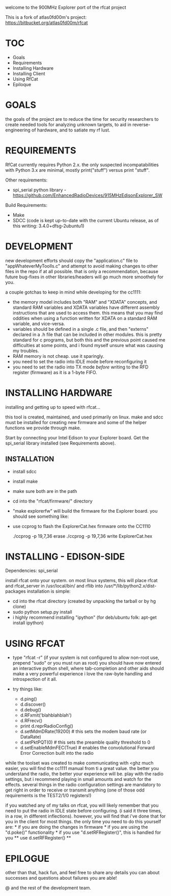 welcome to the 900MHz Explorer port of the rfcat project

This is a fork of atlas0fd00m's project: https://bitbucket.org/atlas0fd00m/rfcat

# TOC
* Goals
* Requirements
* Installing Hardware
* Installing Client
* Using RfCat
* Epiloque

# GOALS

the goals of the project are to reduce the time for security researchers to create needed tools for analyzing unknown targets, to aid in reverse-engineering of hardware, and to satiate my rf lust.

# REQUIREMENTS
RfCat currently requires Python 2.x.  the only suspected incompatabilities with Python 3.x are minimal, mostly print("stuff") versus print "stuff".

Other requirements:

* spi_serial python library - https://github.com/EnhancedRadioDevices/915MHzEdisonExplorer_SW

Build Requirements:

* Make
* SDCC (code is kept up-to-date with the current Ubuntu release, as of this writing: 3.4.0+dfsg-2ubuntu1)

# DEVELOPMENT
new development efforts should copy the "application.c" file to "appWhateverMyToolIs.c" and attempt to avoid making changes to other files in the repo if at all possible.  that is only a recommendation, because future bug-fixes in other libraries/headers will go much more smoothely for you.

a couple gotchas to keep in mind while developing for the cc1111:

* the memory model includes both "RAM" and "XDATA" concepts, and standard RAM variables and XDATA variables have different assembly instructions that are used to access them.  this means that you may find oddities when using a function written for XDATA on a standard RAM variable, and vice-versa.
* variables should be defined in a single .c file, and then "externs" declared in a .h file that can be included in other modules.  this is pretty standard for c programs, but both this and the previous point caused me difficulties at some points, and i found myself unsure what was causing my troubles.
* RAM memory is not cheap.  use it sparingly.
* you need to set the radio into IDLE mode before reconfiguring it
* you need to set the radio into TX mode *before* writing to the RFD register (firmware) as it is a 1-byte FIFO.


# INSTALLING HARDWARE

installing and getting up to speed with rfcat...

this tool is created, maintained, and used primarily on linux.  make and sdcc must be installed for creating new firmware and some of the helper functions we provide through make.

Start by connecting your Intel Edison to your Explorer board. Get the spi_serial library installed (see Requirements above).

## INSTALLATION

* install sdcc
* install make
* make sure both are in the path
* cd into the "rfcat/firmware/" directory
* "make explorerfw" will build the firmware for the Explorer board. you should see something like:
* use ccprog to flash the ExplorerCat.hex firmware onto the CC1110

    ./ccprog -p 19,7,36 erase
    ./ccprog -p 19,7,36 write ExplorerCat.hex

# INSTALLING - EDISON-SIDE

Dependencies:  spi_serial

install rfcat onto your system.  on most linux systems, this will place rfcat and rfcat_server in /usr/local/bin/ and rflib into /usr/*/lib/python2.x/dist-packages
installation is simple:

* cd into the rfcat directory (created by unpacking the tarball or by hg clone)
* sudo python setup.py install
* i highly recommend installing "ipython" (for deb/ubuntu folk: apt-get install ipython)

# USING RFCAT

* type "rfcat -r"   (if your system is not configured to allow non-root use, prepend "sudo" or you must run as root)
    you should have now entered an interactive python shell, where tab-completion and other aids should make a very powerful experience
    i love the raw-byte handling and introspection of it all.

* try things like:
    * d.ping()
    * d.discover()
    * d.debug()
    * d.RFxmit('blahblahblah')
    * d.RFrecv()
    * print d.reprRadioConfig()
    * d.setMdmDRate(19200)      # this sets the modem baud rate (or DataRate)
    * d.setPktPQT(0)            # this sets the preamble quality threshold to 0
    * d.setEnableMdmFEC(True)   # enables the convolutional Forward Error Correction built into the radio


while the toolset was created to make communicating with <ghz much easier, you will find the cc1111 manual from ti a great value.  the better you understand the radio, the better your experience will be.
play with the radio settings, but i recommend playing in small amounts and watch for the effects.  several things in the radio configuration settings are mandatory to get right in order to receive or transmit anything (one of those odd requirements is the TEST2/1/0 registers!)

if you watched any of my talks on rfcat, you will likely remember that you need to put the radio in IDLE state before configuring. (i said it three times, in a row, in different inflections).
however, you will find that i've done that for you in the client for most things.  the only time you need to do this yourself are:
    * if you are doing the changes in firmware
    * if you are using the "d.poke()" functionality
        * if you use "d.setRFRegister()", this is handled for you
** use d.setRFRegister() **

# EPILOGUE

other than that, hack fun, and feel free to share any details you can about successes and questions about failures you are able!

@ and the rest of the development team.

